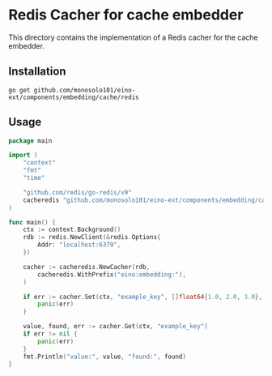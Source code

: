 # Redis Cacher for cache embedder

This directory contains the implementation of a Redis cacher for the cache embedder.

## Installation

```shell
go get github.com/monosolo101/eino-ext/components/embedding/cache/redis
```

## Usage

```go
package main

import (
	"context"
	"fmt"
	"time"

	"github.com/redis/go-redis/v9"
	cacheredis "github.com/monosolo101/eino-ext/components/embedding/cache/redis"
)

func main() {
	ctx := context.Background()
	rdb := redis.NewClient(&redis.Options{
		Addr: "localhost:6379",
	})

	cacher := cacheredis.NewCacher(rdb,
		cacheredis.WithPrefix("eino:embedding:"),
	)

	if err := cacher.Set(ctx, "example_key", []float64{1.0, 2.0, 3.0}, time.Second*10); err != nil {
		panic(err)
	}

	value, found, err := cacher.Get(ctx, "example_key")
	if err != nil {
		panic(err)
	}
	fmt.Println("value:", value, "found:", found)
}
```
